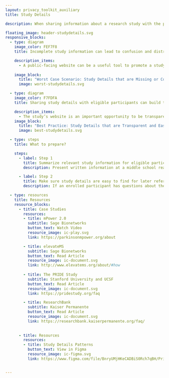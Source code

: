 ```yaml
---
layout: privacy_toolkit_auxiliary
title: Study Details

description: When sharing information about a research study with the public, be sure to include details about what data this study will collect from participants, why, and how this data will be managed and used by the research team. Providing the public with this information can help build trust with eligible participants and reduce confusion about what is expected of them as a contributor to the study.  

floating_image: header-studydetails.svg
responsive_blocks:
  - type: diagram
    image_color: FEF7F8
    title: Incomplete study information can lead to confusion and distrust.

    description_items:
      - A public-facing website can be a useful tool to promote a study and enroll eligible participants. However, this website should also include information about what, why, and how data will be collected. Not sharing this important privacy information could cause participants to have different expectations about their involvement in the study and how their data will be managed by the research team. These differing expectations can lead eligible participants to feel confusion and distrust, or increase their uncertainty about participating in future studies.  
      
    image_block:
      title: "Worst Case Scenario: Study Details that are Missing or Confusing"
      image: worst-studydetails.svg

  - type: diagram
    image_color: F7FDFA
    title: Sharing study details with eligible participants can build trust.

    description_items:
      - The study’s website is an important opportunity to be transparent about privacy practices and to explain how participants’ data will be used and collected. By sharing this information upfront, people who are interested in participating can have a better idea of what to expect when they sign up for the study, and can build trust with the researchers who could be handling their personal health data.   
    image_block:
      title: "Best Practice: Study Details that are Transparent and Easy to Understand"
      image: best-studydetails.svg

  - type: steps
    title: What to prepare?

    steps:
      - label: Step 1
        title: Summarize relevant study information for eligible participants.
        description: Present written information at a middle school reading level and add visual elements for interest and ease of reading. Emphasize actions that eligible participants can take in order to sign up for the study and control how their data is collected, stored, or shared with researchers. Share information about the research team so eligible participants can decide if it is worthwhile to share their health data and contribute to the study. 

      - label: Step 2
        title: Make sure study details are easy to find for later reference.
        description: If an enrolled participant has questions about the study at a later time, make sure these details are located in a place that is easy to find again in the app or on the website.   

  - type: resources
    title: Resources
    resource_blocks:
      - title: Case Studies
        resources:
        - title: mPower 2.0
          subtitle: Sage Bionetworks
          button_text: Watch Video
          resource_image: ic-play.svg
          link: https://parkinsonmpower.org/about

        - title: elevateMS
          subtitle: Sage Bionetworks
          button_text: Read Article
          resource_image: ic-document.svg
          link: http://www.elevatems.org/about/#how
          
        - title: The PRIDE Study
          subtitle: Stanford University and UCSF
          button_text: Read Article
          resource_image: ic-document.svg
          link: https://pridestudy.org/faq

        - title: ResearchBank
          subtitle: Kaiser Permanente
          button_text: Read Article
          resource_image: ic-document.svg
          link: https://researchbank.kaiserpermanente.org/faq/
          
          
      - title: Resources
        resources:
        - title: Study Details Patterns
          button_text: View in Figma
          resource_image: ic-figma.svg
          link: https://www.figma.com/file/BnryUMjHKeCADBiS0Rch7qBH/Privacy-Templates-Public?node-id=135%3A93


---
```

